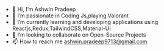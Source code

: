 - 👋 Hi, I’m Ashwin Pradeep
- 👀 I’m passionate in Coding Js,playing Valorant 
- 🌱 I’m currently learning and developing applications using Reactjs,Redux,TailwindCSS,Material-UI
- 💞️ I’m looking to collaborate on Open-Source Projects
- 📫 How to reach me ashwin.pradeep9713@gmail.com
<!---
ashwin-pradeep/ashwin-pradeep is a ✨ special ✨ repository because its `README.md` (this file) appears on your GitHub profile.
You can click the Preview link to take a look at your changes.
--->
